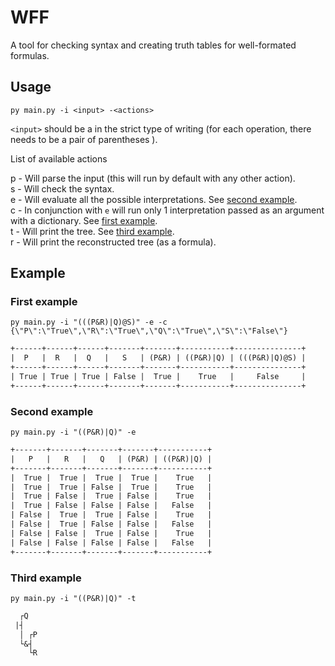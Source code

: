 # WFF

A tool for checking syntax and creating truth tables for well-formated formulas.

## Usage

```py main.py -i <input> -<actions>```

```<input>``` should be a in the strict type of writing (for each operation, there needs to be a pair of parentheses ).

List of available actions

p - Will parse the input (this will run by default with any other action).  
s - Will check the syntax.  
e - Will evaluate all the possible interpretations. See [second example](#second-example).  
c - In conjunction with ```e``` will run only 1 interpretation passed as an argument with a dictionary. See [first example](#first-example).  
t - Will print the tree. See [third example](#third-example).  
r - Will print the reconstructed tree (as a formula).  

## Example

### First example

```py main.py -i "(((P&R)|Q)@S)" -e -c {\"P\":\"True\",\"R\":\"True\",\"Q\":\"True\",\"S\":\"False\"}```

```txt
+------+------+------+-------+-------+-----------+---------------+
|  P   |  R   |  Q   |   S   | (P&R) | ((P&R)|Q) | (((P&R)|Q)@S) |
+------+------+------+-------+-------+-----------+---------------+
| True | True | True | False |  True |    True   |     False     |
+------+------+------+-------+-------+-----------+---------------+
```

### Second example

```py main.py -i "((P&R)|Q)" -e```

```txt
+-------+-------+-------+-------+-----------+
|   P   |   R   |   Q   | (P&R) | ((P&R)|Q) |
+-------+-------+-------+-------+-----------+
|  True |  True |  True |  True |    True   |
|  True |  True | False |  True |    True   |
|  True | False |  True | False |    True   |
|  True | False | False | False |   False   |
| False |  True |  True | False |    True   |
| False |  True | False | False |   False   |
| False | False |  True | False |    True   |
| False | False | False | False |   False   |
+-------+-------+-------+-------+-----------+
```

### Third example

```py main.py -i "((P&R)|Q)" -t```

```txt
  ┌Q
 |┤
  │ ┌P
  └&┤
    └R
```
